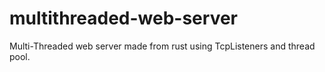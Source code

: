# multithreaded-web-server
Multi-Threaded web server made from rust using TcpListeners and thread pool.
